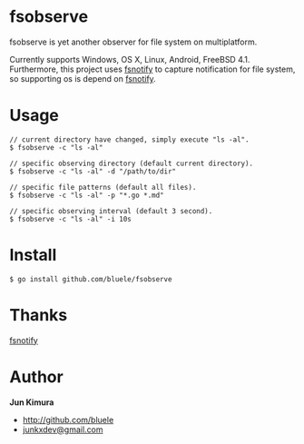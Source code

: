 # fsobserve

fsobserve is yet another observer for file system on multiplatform.

Currently supports Windows, OS X, Linux, Android, FreeBSD 4.1. Furthermore, this project uses [fsnotify](https://github.com/go-fsnotify/fsnotify) to capture notification for file system, so supporting os is depend on [fsnotify](https://github.com/go-fsnotify/fsnotify).

# Usage

```
// current directory have changed, simply execute "ls -al".
$ fsobserve -c "ls -al"

// specific observing directory (default current directory).
$ fsobserve -c "ls -al" -d "/path/to/dir"

// specific file patterns (default all files).
$ fsobserve -c "ls -al" -p "*.go *.md"

// specific observing interval (default 3 second).
$ fsobserve -c "ls -al" -i 10s
```

# Install

```
$ go install github.com/bluele/fsobserve
```

# Thanks

[fsnotify](https://github.com/go-fsnotify/fsnotify)

# Author

**Jun Kimura**

* <http://github.com/bluele>
* <junkxdev@gmail.com>

